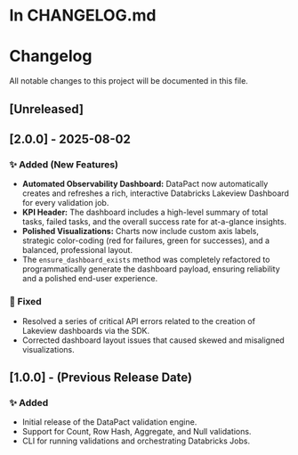# In CHANGELOG.md

# Changelog

All notable changes to this project will be documented in this file.

## [Unreleased]

## [2.0.0] - 2025-08-02

### ✨ Added (New Features)

- **Automated Observability Dashboard:** DataPact now automatically creates and refreshes a rich, interactive Databricks Lakeview Dashboard for every validation job.
- **KPI Header:** The dashboard includes a high-level summary of total tasks, failed tasks, and the overall success rate for at-a-glance insights.
- **Polished Visualizations:** Charts now include custom axis labels, strategic color-coding (red for failures, green for successes), and a balanced, professional layout.
- The `ensure_dashboard_exists` method was completely refactored to programmatically generate the dashboard payload, ensuring reliability and a polished end-user experience.

### 🐛 Fixed

- Resolved a series of critical API errors related to the creation of Lakeview dashboards via the SDK.
- Corrected dashboard layout issues that caused skewed and misaligned visualizations.

## [1.0.0] - (Previous Release Date)

### ✨ Added
- Initial release of the DataPact validation engine.
- Support for Count, Row Hash, Aggregate, and Null validations.
- CLI for running validations and orchestrating Databricks Jobs.